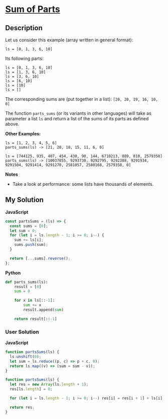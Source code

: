 # [Sum of Parts](https://www.codewars.com/kata/5ce399e0047a45001c853c2b)

## Description

Let us consider this example (array written in general format):

`ls = [0, 1, 3, 6, 10]`

Its following parts:

```
ls = [0, 1, 3, 6, 10]
ls = [1, 3, 6, 10]
ls = [3, 6, 10]
ls = [6, 10]
ls = [10]
ls = []
```

The corresponding sums are (put together in a list): `[20, 20, 19, 16, 10, 0]`

The function `parts_sums` (or its variants in other languages) will take as parameter a list `ls` and return a list of the sums of its parts as defined above.

**Other Examples:**

```
ls = [1, 2, 3, 4, 5, 6]
parts_sums(ls) -> [21, 20, 18, 15, 11, 6, 0]

ls = [744125, 935, 407, 454, 430, 90, 144, 6710213, 889, 810, 2579358]
parts_sums(ls) -> [10037855, 9293730, 9292795, 9292388, 9291934, 9291504, 9291414, 9291270, 2581057, 2580168, 2579358, 0]
```

**Notes**

- Take a look at performance: some lists have thousands of elements.

## My Solution

**JavaScript**

```js
const partsSums = (ls) => {
  const sums = [0];
  let sum = 0;
  for (let i = ls.length - 1; i >= 0; i--) {
    sum += ls[i];
    sums.push(sum);
  }

  return [...sums].reverse();
};
```

**Python**

```py
def parts_sums(ls):
    result = [0]
    sum = 0

    for x in ls[::-1]:
        sum += x
        result.append(sum)

    return result[::-1]
```

### User Solution

**JavaScript**

```js
function partsSums(ls) {
  ls.unshift(0);
  let sum = ls.reduce((p, c) => p + c, 0);
  return ls.map((v) => (sum = sum - v));
}
```

```js
function partsSums(ls) {
  let res = new Array(ls.length + 1);
  res[ls.length] = 0;

  for (let i = ls.length - 1; i >= 0; i--) res[i] = res[i + 1] + ls[i];

  return res;
}
```
